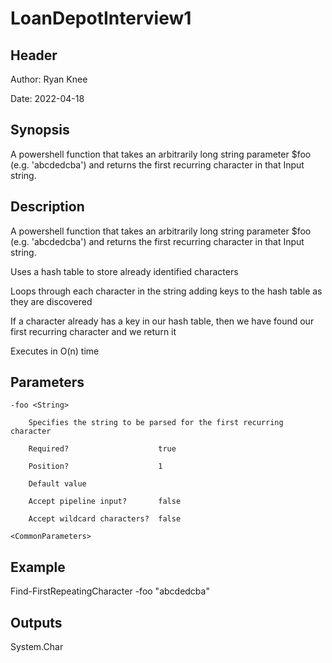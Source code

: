 # LoanDepotInterview1

## Header
Author: Ryan Knee

Date: 2022-04-18

## Synopsis
A powershell function that takes an arbitrarily long string parameter $foo (e.g. 'abcdedcba') and returns the first recurring character in that Input string.

## Description
A powershell function that takes an arbitrarily long string parameter $foo (e.g. 'abcdedcba') and returns the first recurring character in that Input string.

Uses a hash table to store already identified characters

Loops through each character in the string adding keys to the hash table as they are discovered

If a character already has a key in our hash table, then we have found our first recurring character and we return it

Executes in O(n) time

## Parameters

    -foo <String>

        Specifies the string to be parsed for the first recurring character

        Required?                    true

        Position?                    1

        Default value

        Accept pipeline input?       false

        Accept wildcard characters?  false

    <CommonParameters>

## Example
Find-FirstRepeatingCharacter -foo "abcdedcba"

## Outputs
System.Char